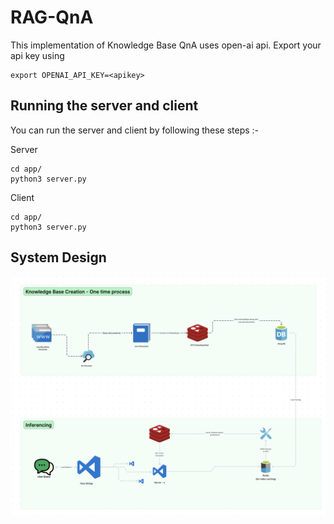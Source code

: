 # RAG-QnA

This implementation of Knowledge Base QnA uses open-ai api. Export your api key using 
```
export OPENAI_API_KEY=<apikey>
```

## Running the server and client
You can run the server and client by following these steps :-

Server
```
cd app/
python3 server.py
```
Client
```
cd app/
python3 server.py
```

## System Design
![HLD](images/system_design.png)